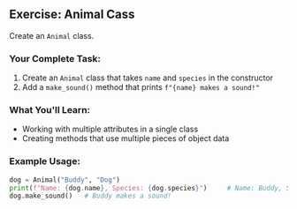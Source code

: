 ## Exercise: Animal Cass

Create an `Animal` class.

### Your Complete Task:
1. Create an `Animal` class that takes `name` and `species` in the constructor
2. Add a `make_sound()` method that prints `f"{name} makes a sound!"`

### What You'll Learn:
- Working with multiple attributes in a single class
- Creating methods that use multiple pieces of object data

### Example Usage:
```python
dog = Animal("Buddy", "Dog")
print(f"Name: {dog.name}, Species: {dog.species}")     # Name: Buddy, Species: Dog
dog.make_sound()   # Buddy makes a sound!
```

